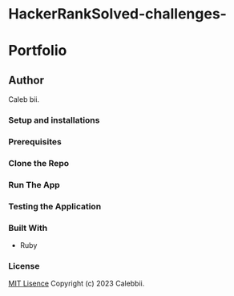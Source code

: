 # HackerRankSolved-challenges-
# Portfolio

## Author
Caleb bii.

### Setup and installations

### Prerequisites

### Clone the Repo 

### Run The App 


### Testing the Application


### Built With 
* Ruby
### License
[MIT Lisence](https://github.com/Calebbii/Portfolio/blob/master/LICENSE) Copyright (c) 2023 Calebbii.
